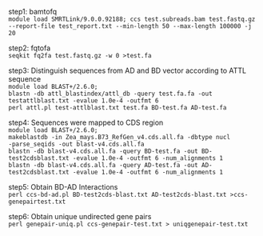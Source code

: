 step1: bamtofq  
`module load SMRTLink/9.0.0.92188; ccs test.subreads.bam test.fastq.gz ‐‐report‐file test_report.txt ‐‐min‐length 50 ‐‐max‐length 100000 ‐j 20`

step2: fqtofa  
`seqkit fq2fa test.fastq.gz ‐w 0 >test.fa`

step3: Distinguish sequences from AD and BD vector according to ATTL sequence  
`module load BLAST+/2.6.0;`  
`blastn ‐db attl_blastindex/attl_db ‐query test.fa.fa ‐out testattlblast.txt ‐evalue 1.0e‐4 ‐outfmt 6`  
`perl attl.pl test‐attlblast.txt test.fa BD‐test.fa AD‐test.fa`

step4: Sequences were mapped to CDS region  
`module load BLAST+/2.6.0;`  
`makeblastdb ‐in Zea_mays.B73_RefGen_v4.cds.all.fa ‐dbtype nucl ‐parse_seqids ‐out blast‐v4.cds.all.fa`  
`blastn ‐db blast‐v4.cds.all.fa ‐query BD‐test.fa ‐out BD‐test2cdsblast.txt ‐evalue 1.0e‐4 ‐outfmt 6 ‐num_alignments 1`  
`blastn ‐db blast‐v4.cds.all.fa ‐query AD‐test.fa ‐out AD‐test2cdsblast.txt ‐evalue 1.0e‐4 ‐outfmt 6 ‐num_alignments 1`

step5: Obtain BD-AD Interactions  
`perl ccs-bd-ad.pl BD‐test2cds‐blast.txt AD‐test2cds‐blast.txt >ccs‐genepairtest.txt`

step6: Obtain unique undirected gene pairs  
`perl genepair-uniq.pl ccs‐genepair‐test.txt > uniqgenepair‐test.txt`
